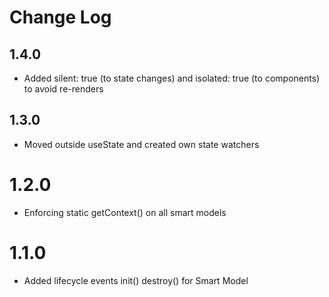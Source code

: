 # Change Log

## 1.4.0

- Added silent: true (to state changes) and isolated: true (to components) to avoid re-renders

## 1.3.0

- Moved outside useState and created own state watchers

# 1.2.0

- Enforcing static getContext() on all smart models

# 1.1.0

- Added lifecycle events init() destroy() for Smart Model
